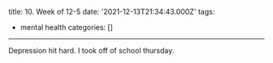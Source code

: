 title: 10. Week of 12-5
date: '2021-12-13T21:34:43.000Z'
tags:
  - mental health
categories: []
---
Depression hit hard. I took off of school thursday.